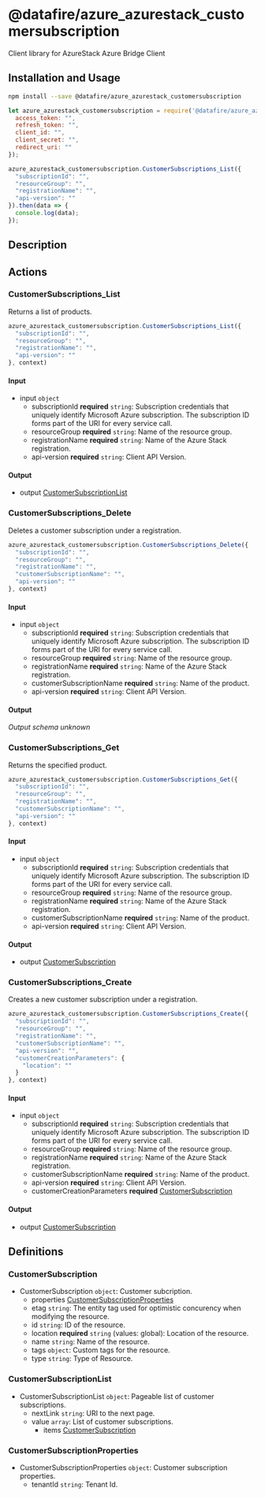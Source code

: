 # @datafire/azure_azurestack_customersubscription

Client library for AzureStack Azure Bridge Client

## Installation and Usage
```bash
npm install --save @datafire/azure_azurestack_customersubscription
```
```js
let azure_azurestack_customersubscription = require('@datafire/azure_azurestack_customersubscription').create({
  access_token: "",
  refresh_token: "",
  client_id: "",
  client_secret: "",
  redirect_uri: ""
});

azure_azurestack_customersubscription.CustomerSubscriptions_List({
  "subscriptionId": "",
  "resourceGroup": "",
  "registrationName": "",
  "api-version": ""
}).then(data => {
  console.log(data);
});
```

## Description



## Actions

### CustomerSubscriptions_List
Returns a list of products.


```js
azure_azurestack_customersubscription.CustomerSubscriptions_List({
  "subscriptionId": "",
  "resourceGroup": "",
  "registrationName": "",
  "api-version": ""
}, context)
```

#### Input
* input `object`
  * subscriptionId **required** `string`: Subscription credentials that uniquely identify Microsoft Azure subscription. The subscription ID forms part of the URI for every service call.
  * resourceGroup **required** `string`: Name of the resource group.
  * registrationName **required** `string`: Name of the Azure Stack registration.
  * api-version **required** `string`: Client API Version.

#### Output
* output [CustomerSubscriptionList](#customersubscriptionlist)

### CustomerSubscriptions_Delete
Deletes a customer subscription under a registration.


```js
azure_azurestack_customersubscription.CustomerSubscriptions_Delete({
  "subscriptionId": "",
  "resourceGroup": "",
  "registrationName": "",
  "customerSubscriptionName": "",
  "api-version": ""
}, context)
```

#### Input
* input `object`
  * subscriptionId **required** `string`: Subscription credentials that uniquely identify Microsoft Azure subscription. The subscription ID forms part of the URI for every service call.
  * resourceGroup **required** `string`: Name of the resource group.
  * registrationName **required** `string`: Name of the Azure Stack registration.
  * customerSubscriptionName **required** `string`: Name of the product.
  * api-version **required** `string`: Client API Version.

#### Output
*Output schema unknown*

### CustomerSubscriptions_Get
Returns the specified product.


```js
azure_azurestack_customersubscription.CustomerSubscriptions_Get({
  "subscriptionId": "",
  "resourceGroup": "",
  "registrationName": "",
  "customerSubscriptionName": "",
  "api-version": ""
}, context)
```

#### Input
* input `object`
  * subscriptionId **required** `string`: Subscription credentials that uniquely identify Microsoft Azure subscription. The subscription ID forms part of the URI for every service call.
  * resourceGroup **required** `string`: Name of the resource group.
  * registrationName **required** `string`: Name of the Azure Stack registration.
  * customerSubscriptionName **required** `string`: Name of the product.
  * api-version **required** `string`: Client API Version.

#### Output
* output [CustomerSubscription](#customersubscription)

### CustomerSubscriptions_Create
Creates a new customer subscription under a registration.


```js
azure_azurestack_customersubscription.CustomerSubscriptions_Create({
  "subscriptionId": "",
  "resourceGroup": "",
  "registrationName": "",
  "customerSubscriptionName": "",
  "api-version": "",
  "customerCreationParameters": {
    "location": ""
  }
}, context)
```

#### Input
* input `object`
  * subscriptionId **required** `string`: Subscription credentials that uniquely identify Microsoft Azure subscription. The subscription ID forms part of the URI for every service call.
  * resourceGroup **required** `string`: Name of the resource group.
  * registrationName **required** `string`: Name of the Azure Stack registration.
  * customerSubscriptionName **required** `string`: Name of the product.
  * api-version **required** `string`: Client API Version.
  * customerCreationParameters **required** [CustomerSubscription](#customersubscription)

#### Output
* output [CustomerSubscription](#customersubscription)



## Definitions

### CustomerSubscription
* CustomerSubscription `object`: Customer subcription.
  * properties [CustomerSubscriptionProperties](#customersubscriptionproperties)
  * etag `string`: The entity tag used for optimistic concurency when modifying the resource.
  * id `string`: ID of the resource.
  * location **required** `string` (values: global): Location of the resource.
  * name `string`: Name of the resource.
  * tags `object`: Custom tags for the resource.
  * type `string`: Type of Resource.

### CustomerSubscriptionList
* CustomerSubscriptionList `object`: Pageable list of customer subscriptions.
  * nextLink `string`: URI to the next page.
  * value `array`: List of customer subscriptions.
    * items [CustomerSubscription](#customersubscription)

### CustomerSubscriptionProperties
* CustomerSubscriptionProperties `object`: Customer subscription properties.
  * tenantId `string`: Tenant Id.



